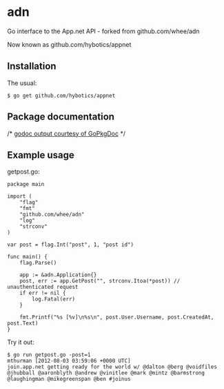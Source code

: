 adn
===

Go interface to the App.net API - forked from github.com/whee/adn

Now known as github.com/hybotics/appnet

Installation
------------

The usual:

	$ go get github.com/hybotics/appnet

Package documentation
---------------------

/*
[godoc output courtesy of GoPkgDoc](http://go.pkgdoc.org/github.com/whee/adn)
*/

Example usage
-------------

getpost.go:

	package main

	import (
		"flag"
		"fmt"
		"github.com/whee/adn"
		"log"
		"strconv"
	)

	var post = flag.Int("post", 1, "post id")

	func main() {
		flag.Parse()

		app := &adn.Application{}
		post, err := app.GetPost("", strconv.Itoa(*post)) // unauthenticated request
		if err != nil {
			log.Fatal(err)
		}

		fmt.Printf("%s [%v]\n%s\n", post.User.Username, post.CreatedAt, post.Text)
	}

Try it out:

	$ go run getpost.go -post=1
	mthurman [2012-08-03 03:59:06 +0000 UTC]
	join.app.net getting ready for the world w/ @dalton @berg @voidfiles @jhubball @aaronblyth @andrew @vinitlee @mark @mintz @barmstrong @laughingman @mikegreenspan @ben #joinus
